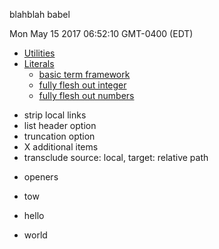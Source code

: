 <!-- BLEGH -->

blahblah babel<!-- /BLEGH -->

<!-- TOCLUDE: name: SOMA target:../Soma/TODO.md -->

<!-- TOCLUDE: name: THIS target:TODO.md -->

<!-- BOO -->

Mon May 15 2017 06:52:10 GMT-0400 (EDT)

<!-- /BOO -->

<!-- SOMA -->

-	[Utilities](#utilities)  
-	[Literals](#literals)
	-	[basic term framework](#basic-term-framework)  
	-	[fully flesh out integer](#fully-flesh-out-integer)  
	-	[fully flesh out numbers](#fully-flesh-out-numbers)  

<!-- /SOMA -->

<!-- THIS -->

-	strip local links
-	list header option
-	truncation option
-	X additional items
-	transclude source: local, target: relative path

<!-- /THIS -->

-	openers
-	tow

-	hello

-	world

<!-- TRASH:

Mon May 15 2017 06:52:09 GMT-0400 (EDT)
<!-- a - - >
<!-- b - - >
Mon May 15 2017 06:52:08 GMT-0400 (EDT)
Mon May 15 2017 06:52:07 GMT-0400 (EDT)
Mon May 15 2017 06:52:04 GMT-0400 (EDT)
Mon May 15 2017 06:51:28 GMT-0400 (EDT)
-   iterate over transclusion rule comments
-   if our block empty, remove it (this ought to be optional)
-   keep empty block option
Mon May 15 2017 06:07:33 GMT-0400 (EDT)
Mon May 15 2017 06:06:50 GMT-0400 (EDT)
Mon May 15 2017 06:06:47 GMT-0400 (EDT)
Mon May 15 2017 06:06:30 GMT-0400 (EDT)
Mon May 15 2017 06:06:14 GMT-0400 (EDT)
Mon May 15 2017 06:06:12 GMT-0400 (EDT)
Mon May 15 2017 06:05:57 GMT-0400 (EDT)
Mon May 15 2017 06:05:56 GMT-0400 (EDT)
Mon May 15 2017 06:05:34 GMT-0400 (EDT)
-   ignore target comment block option
-   load and refresh target (local markdown)
-   restrict to user (e.g. beads)
-   transclude github issues
-   transclude github pull requests
 -->

